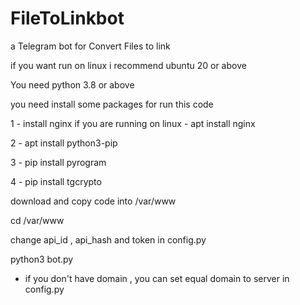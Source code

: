 
# FileToLinkbot

a Telegram bot for Convert Files to link

if you want run on linux i recommend ubuntu 20 or above

You need python 3.8 or above

you need install some packages for run this code

1 - install nginx if you are running on linux - apt install nginx 

2 - apt install python3-pip

3 - pip install pyrogram

4 - pip install tgcrypto

download and copy code into /var/www

cd /var/www

change api_id , api_hash and token in config.py

python3 bot.py

* if you don't have domain , you can set equal domain to server in config.py
